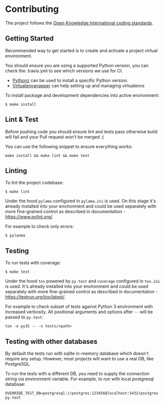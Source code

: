 # Contributing

The project follows the [Open Knowledge International coding standards](https://github.com/okfn/coding-standards).

## Getting Started

Recommended way to get started is to create and activate a project virtual environment.

You should ensure you are using a supported Python version, you can check the .travis.yml to see which versions we use for CI.

* [Pythonz](https://github.com/saghul/pythonz#installation) can be used to install a specific Python version.
* [Virtualenvwrapper](http://virtualenvwrapper.readthedocs.io/en/latest/install.html#basic-installation) can help setting up and managing virtualenvs

To install package and development dependencies into active environment:

```
$ make install
```

## Lint & Test

Before pushing code you should ensure lint and tests pass otherwise build will fail and your Pull request won't be merged :(

You can use the following snippet to ensure everything works:

```
make install && make lint && make test
```


## Linting

To lint the project codebase:

```
$ make lint
```

Under the hood `pylama` configured in `pylama.ini` is used. On this stage it's already
installed into your environment and could be used separately with more fine-grained control
as described in documentation - https://www.pylint.org/.

For example to check only errors:

```
$ pylanma
```

## Testing

To run tests with coverage:

```
$ make test
```
Under the hood `tox` powered by `py.test` and `coverage` configured in `tox.ini` is used.
It's already installed into your environment and could be used separately with more fine-grained control
as described in documentation - https://testrun.org/tox/latest/.

For example to check subset of tests against Python 3 environment with increased verbosity.
All positional arguments and options after `--` will be passed to `py.test`:

```
tox -e py35 -- -v tests/<path>
```

## Testing with other databases

By default the tests run with sqlite in-memory database which doesn't require any setup.
However, most projects will want to use a real DB, like PostgreSQL.

To run the tests with a different DB, you need to supply the connection string via environment variable.
For example, to run with local postgresql databsae:

`OVERRIDE_TEST_DB=postgresql://postgres:123456@localhost:5432/postgres py.test`

